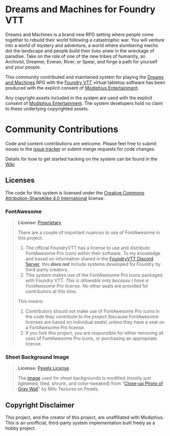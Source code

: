 # Dreams and Machines for Foundry VTT

Dreams and Machines is a brand new RPG setting where people come together to rebuild their world following a catastrophic war. You will venture into a world of mystery and adventure, a world where slumbering mechs dot the landscape and people build their lives anew in the wreckage of paradise. Take on the role of one of the new tribes of humanity, an Archivist, Dreamer, Everan, River, or Spear, and forge a path for yourself and your people.

This community contributed and maintained system for playing the [Dreams and Machines][1] RPG with the [Foundry VTT][2] virtual tabletop software has been produced with the explicit consent of [Modiphius Entertainment][3].

Any copyright assets included in the system are used with the explicit consent of [Modiphius Entertainment][3]. The system developers hold no claim to these underlying copyrighted assets.

# Community Contributions

Code and content contributions are welcome. Please feel free to submit issues to the [issue tracker](https://github.com/Muttley/foundryvtt-dreams-and-machines/issues) or submit merge requests for code changes.

Details for how to get started hacking on the system can be found in the [Wiki](https://github.com/Muttley/foundryvtt-dreams-and-machines/wiki)

## Licenses
The code for this system is licensed under the [Creative Commons Attribution-ShareAlike 4.0 International](LICENSE) license.

### FontAwesome

> **License:** [Proprietary](https://fontawesome.com/license)
>
> There are a couple of important nuances to use of FontAwesome in this project.
>
> 1. The official FoundryVTT has a license to use and distribute FontAwesome Pro icons within their software. To my knowledge and based on information shared in the [FoundryVTT Discord Server](https://discord.gg/foundryvtt), this **_does not_** include systems developed for Foundry by third-party creators.
> 2. This system makes use of the FontAwesome Pro icons packaged with Foundry VTT. _This is allowable only because I have a FontAwesome Pro license._ No other seats are provided for contributors at this time.
>
> This means:
>
> 1. Contributors should not make use of FontAwesome Pro icons in the code they contribute to the project (because FontAwesome licenses are based on individual seats) unless they have a seat on a FontAwesome Pro license.
> 2. If you fork this project, you are responsible for either removing all uses of FontAwesome Pro icons, or purchasing an appropriate license.

### Sheet Background Image
> **License:** [Pexels License](https://www.pexels.com/license/)
>
> The [image](images/dnm-bg.jpg) used for sheet backgrounds is modified (mostly just lightened, tiled, shrunk, and color-tweaked) from "[Close-up Photo of Gray Wall](https://www.pexels.com/photo/close-up-photo-of-gray-wall-2768398/)" by Milo Textures on Pexels.

## Copyright Disclaimer

This project, and the creator of this project, are unaffiliated with Modiphius. This is an unofficial, third-party system implementation built freely as a hobby project.

[1]: https://www.dreamsandmachines.com
[2]: https://foundryvtt.com
[3]: https://www.modiphius.net

